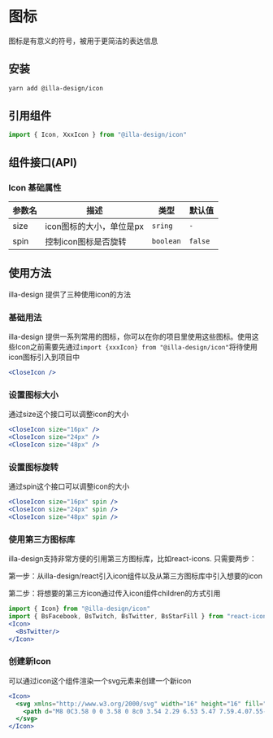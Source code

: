 # 图标

图标是有意义的符号，被用于更简洁的表达信息

## 安装

```bash
yarn add @illa-design/icon
```

## 引用组件

```jsx
import { Icon, XxxIcon } from "@illa-design/icon"
```

## 组件接口(API)

### Icon 基础属性

| 参数名 | 描述                     | 类型    | 默认值 |
| ------ | ------------------------ | ------- | ------ |
| size   | icon图标的大小，单位是px | `sring` |`-  `   |
| spin   | 控制icon图标是否旋转     | `boolean`| `false ` |

## 使用方法

illa-design 提供了三种使用icon的方法

### 基础用法

illa-design 提供一系列常用的图标，你可以在你的项目里使用这些图标。使用这些Icon之前需要先通过`import {xxxIcon} from "@illa-design/icon"`将待使用icon图标引入到项目中

```jsx
<CloseIcon />
```

### 设置图标大小

通过size这个接口可以调整icon的大小

```jsx
<CloseIcon size="16px" />
<CloseIcon size="24px" />
<CloseIcon size="48px" />
```

### 设置图标旋转

通过spin这个接口可以调整icon的大小

```jsx
<CloseIcon size="16px" spin />
<CloseIcon size="24px" spin />
<CloseIcon size="48px" spin />
```

### 使用第三方图标库

illa-design支持非常方便的引用第三方图标库，比如react-icons. 只需要两步：

第一步：从illa-design/react引入icon组件以及从第三方图标库中引入想要的icon

第二步：将想要的第三方icon通过传入icon组件children的方式引用

```jsx
import { Icon} from "@illa-design/icon"
import { BsFacebook, BsTwitch, BsTwitter, BsStarFill } from "react-icons/bs"
<Icon> 
  <BsTwitter/> 
</Icon> 
```

### 创建新Icon

可以通过icon这个组件渲染一个svg元素来创建一个新icon

```jsx
<Icon>
  <svg xmlns="http://www.w3.org/2000/svg" width="16" height="16" fill="currentColor" className="bi bi-github" viewBox="0 0 16 16">
    <path d="M8 0C3.58 0 0 3.58 0 8c0 3.54 2.29 6.53 5.47 7.59.4.07.55-.17.55-.38 0-.19-.01-.82-.01-1.49-2.01.37-2.53-.49-2.69-.94-.09-.23-.48-.94-.82-1.13-.28-.15-.68-.52-.01-.53.63-.01 1.08.58 1.23.82.72 1.21 1.87.87 2.33.66.07-.52.28-.87.51-1.07-1.78-.2-3.64-.89-3.64-3.95 0-.87.31-1.59.82-2.15-.08-.2-.36-1.02.08-2.12 0 0 .67-.21 2.2.82.64-.18 1.32-.27 2-.27.68 0 1.36.09 2 .27 1.53-1.04 2.2-.82 2.2-.82.44 1.1.16 1.92.08 2.12.51.56.82 1.27.82 2.15 0 3.07-1.87 3.75-3.65 3.95.29.25.54.73.54 1.48 0 1.07-.01 1.93-.01 2.2 0 .21.15.46.55.38A8.012 8.012 0 0 0 16 8c0-4.42-3.58-8-8-8z" />
  </svg>
</Icon> 
```
